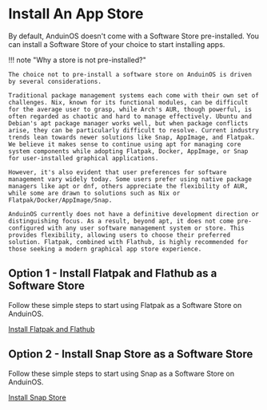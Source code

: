 # Install An App Store

By default, AnduinOS doesn't come with a Software Store pre-installed. You can install a Software Store of your choice to start installing apps.

!!! note "Why a store is not pre-installed?"

    The choice not to pre-install a software store on AnduinOS is driven by several considerations. 

    Traditional package management systems each come with their own set of challenges. Nix, known for its functional modules, can be difficult for the average user to grasp, while Arch's AUR, though powerful, is often regarded as chaotic and hard to manage effectively. Ubuntu and Debian's apt package manager works well, but when package conflicts arise, they can be particularly difficult to resolve. Current industry trends lean towards newer solutions like Snap, AppImage, and Flatpak. We believe it makes sense to continue using apt for managing core system components while adopting Flatpak, Docker, AppImage, or Snap for user-installed graphical applications.

    However, it's also evident that user preferences for software management vary widely today. Some users prefer using native package managers like apt or dnf, others appreciate the flexibility of AUR, while some are drawn to solutions such as Nix or Flatpak/Docker/AppImage/Snap.

    AnduinOS currently does not have a definitive development direction or distinguishing focus. As a result, beyond apt, it does not come pre-configured with any user software management system or store. This provides flexibility, allowing users to choose their preferred solution. Flatpak, combined with Flathub, is highly recommended for those seeking a modern graphical app store experience.

## Option 1 - Install Flatpak and Flathub as a Software Store

Follow these simple steps to start using Flatpak as a Software Store on AnduinOS.

[Install Flatpak and Flathub](../Applications/Store/Flathub/Flathub.md)

## Option 2 - Install Snap Store as a Software Store

Follow these simple steps to start using Snap as a Software Store on AnduinOS.

[Install Snap Store](../Applications/Store/Snap-Store/Snap-Store.md)
